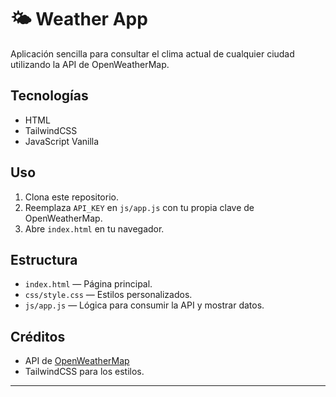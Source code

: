 # 🌤️ Weather App

Aplicación sencilla para consultar el clima actual de cualquier ciudad utilizando la API de OpenWeatherMap.

## Tecnologías
- HTML
- TailwindCSS
- JavaScript Vanilla

## Uso
1. Clona este repositorio.
2. Reemplaza `API_KEY` en `js/app.js` con tu propia clave de OpenWeatherMap.
3. Abre `index.html` en tu navegador.

## Estructura
- `index.html` — Página principal.
- `css/style.css` — Estilos personalizados.
- `js/app.js` — Lógica para consumir la API y mostrar datos.

## Créditos
- API de [OpenWeatherMap](https://openweathermap.org/api)
- TailwindCSS para los estilos.

---
